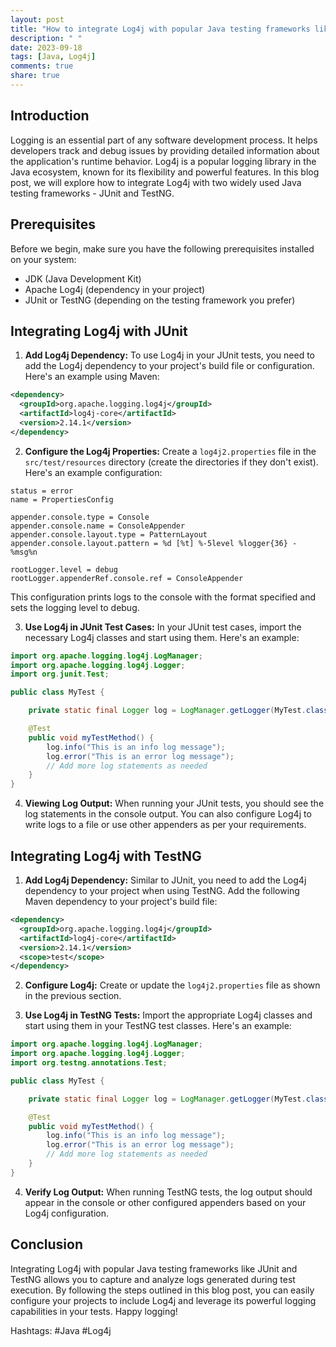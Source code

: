 ```yaml
---
layout: post
title: "How to integrate Log4j with popular Java testing frameworks like JUnit and TestNG"
description: " "
date: 2023-09-18
tags: [Java, Log4j]
comments: true
share: true
---
```


## Introduction
Logging is an essential part of any software development process. It helps developers track and debug issues by providing detailed information about the application's runtime behavior. Log4j is a popular logging library in the Java ecosystem, known for its flexibility and powerful features. In this blog post, we will explore how to integrate Log4j with two widely used Java testing frameworks - JUnit and TestNG.

## Prerequisites
Before we begin, make sure you have the following prerequisites installed on your system:
- JDK (Java Development Kit)
- Apache Log4j (dependency in your project)
- JUnit or TestNG (depending on the testing framework you prefer)

## Integrating Log4j with JUnit
1. **Add Log4j Dependency:** To use Log4j in your JUnit tests, you need to add the Log4j dependency to your project's build file or configuration. Here's an example using Maven:

```xml
<dependency>
  <groupId>org.apache.logging.log4j</groupId>
  <artifactId>log4j-core</artifactId>
  <version>2.14.1</version>
</dependency>
```

2. **Configure the Log4j Properties:** Create a `log4j2.properties` file in the `src/test/resources` directory (create the directories if they don't exist). Here's an example configuration:

```properties
status = error
name = PropertiesConfig

appender.console.type = Console
appender.console.name = ConsoleAppender
appender.console.layout.type = PatternLayout
appender.console.layout.pattern = %d [%t] %-5level %logger{36} - %msg%n

rootLogger.level = debug
rootLogger.appenderRef.console.ref = ConsoleAppender
```

This configuration prints logs to the console with the format specified and sets the logging level to debug.

3. **Use Log4j in JUnit Test Cases:** In your JUnit test cases, import the necessary Log4j classes and start using them. Here's an example:

```java
import org.apache.logging.log4j.LogManager;
import org.apache.logging.log4j.Logger;
import org.junit.Test;

public class MyTest {

    private static final Logger log = LogManager.getLogger(MyTest.class);

    @Test
    public void myTestMethod() {
        log.info("This is an info log message");
        log.error("This is an error log message");
        // Add more log statements as needed
    }
}
```

4. **Viewing Log Output:** When running your JUnit tests, you should see the log statements in the console output. You can also configure Log4j to write logs to a file or use other appenders as per your requirements.

## Integrating Log4j with TestNG
1. **Add Log4j Dependency:** Similar to JUnit, you need to add the Log4j dependency to your project when using TestNG. Add the following Maven dependency to your project's build file:

```xml
<dependency>
  <groupId>org.apache.logging.log4j</groupId>
  <artifactId>log4j-core</artifactId>
  <version>2.14.1</version>
  <scope>test</scope>
</dependency>
```

2. **Configure Log4j:** Create or update the `log4j2.properties` file as shown in the previous section.

3. **Use Log4j in TestNG Tests:** Import the appropriate Log4j classes and start using them in your TestNG test classes. Here's an example:

```java
import org.apache.logging.log4j.LogManager;
import org.apache.logging.log4j.Logger;
import org.testng.annotations.Test;

public class MyTest {

    private static final Logger log = LogManager.getLogger(MyTest.class);

    @Test
    public void myTestMethod() {
        log.info("This is an info log message");
        log.error("This is an error log message");
        // Add more log statements as needed
    }
}
```

4. **Verify Log Output:** When running TestNG tests, the log output should appear in the console or other configured appenders based on your Log4j configuration.

## Conclusion
Integrating Log4j with popular Java testing frameworks like JUnit and TestNG allows you to capture and analyze logs generated during test execution. By following the steps outlined in this blog post, you can easily configure your projects to include Log4j and leverage its powerful logging capabilities in your tests. Happy logging!

Hashtags: #Java #Log4j